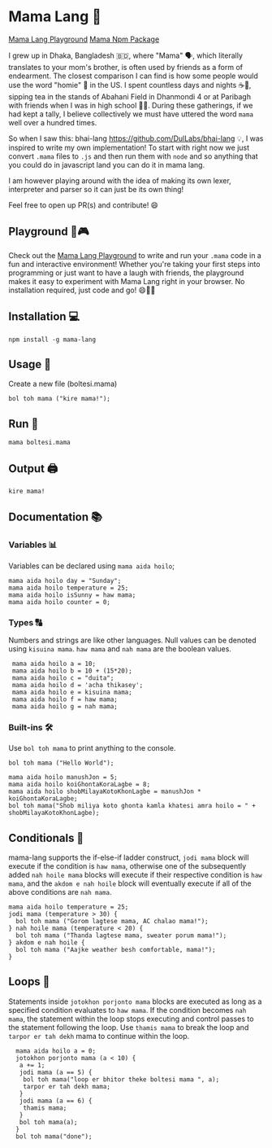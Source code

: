 # Mama Lang 🚀

[Mama Lang Playground](https://anisurrahmanlikhon.github.io/bondhu-lang/)
[Mama Npm Package](https://www.npmjs.com/package/mama-lang)

I grew up in Dhaka, Bangladesh 🇧🇩, where "Mama" 🗣️, which literally translates to your mom's brother, is often used by friends as a form of endearment. The closest comparison I can find is how some people would use the word "homie" 🤝 in the US. I spent countless days and nights ☕🌙, sipping tea in the stands of Abahani Field in Dhanmondi 4 or at Paribagh with friends when I was in high school 🏫👥. During these gatherings, if we had kept a tally, I believe collectively we must have uttered the word `mama` well over a hundred times.

So when I saw this: bhai-lang https://github.com/DulLabs/bhai-lang 💡, I was inspired to write my own implementation! 
To start with right now we just convert `.mama` files to `.js` and then run them with `node` and so anything that you could do in javascript land you can do it in mama lang.

I am however playing around with the idea of making its own lexer, interpreter and parser so it can just be its own thing! 

Feel free to open up PR(s) and contribute! 😄

## Playground 🚀🎮

Check out the [Mama Lang Playground](https://anisurrahmanlikhon.github.io/bondhu-lang/) to write and run your `.mama` code in a fun and interactive environment! Whether you're taking your first steps into programming or just want to have a laugh with friends, the playground makes it easy to experiment with Mama Lang right in your browser. No installation required, just code and go! 😄👨‍💻

## Installation 💻

```
npm install -g mama-lang
```

## Usage 📝
Create a new file (boltesi.mama)

```
bol toh mama ("kire mama!");
```

## Run 🚀

```
mama boltesi.mama
```

## Output 🖨️

```
kire mama!
```

## Documentation 📚

### Variables 📊
Variables can be declared using `mama aida hoilo`;

```
mama aida hoilo day = "Sunday";
mama aida hoilo temperature = 25;
mama aida hoilo isSunny = haw mama;
mama aida hoilo counter = 0;
```

### Types 🔠
Numbers and strings are like other languages. Null values can be denoted using `kisuina mama`. `haw mama` and `nah mama` are the boolean values.

```
 mama aida hoilo a = 10;
 mama aida hoilo b = 10 + (15*20);
 mama aida hoilo c = "duita";
 mama aida hoilo d = 'acha thikasey';
 mama aida hoilo e = kisuina mama;
 mama aida hoilo f = haw mama;
 mama aida hoilo g = nah mama;
```

### Built-ins 🛠️

Use `bol toh mama` to print anything to the console.

```
bol toh mama ("Hello World");
```

```
mama aida hoilo manushJon = 5;
mama aida hoilo koiGhontaKoraLagbe = 8;
mama aida hoilo shobMilayaKotoKhonLagbe = manushJon * koiGhontaKoraLagbe;
bol toh mama("Shob miliya koto ghonta kamla khatesi amra hoilo = " + shobMilayaKotoKhonLagbe);
```

## Conditionals 🔄

mama-lang supports the if-else-if ladder construct, `jodi mama` block will execute if the condition is `haw mama`, otherwise one of the subsequently added `nah hoile mama` blocks will execute if their respective condition is `haw mama`, and the `akdom e nah hoile` block will eventually execute if all of the above conditions are `nah mama`.

```
mama aida hoilo temperature = 25;
jodi mama (temperature > 30) {
  bol toh mama ("Gorom lagtese mama, AC chalao mama!");
} nah hoile mama (temperature < 20) {
  bol toh mama ("Thanda lagtese mama, sweater porum mama!");
} akdom e nah hoile {
  bol toh mama ("Aajke weather besh comfortable, mama!");
}
```

## Loops 🔁

Statements inside `jotokhon porjonto mama` blocks are executed as long as a specified condition evaluates to `haw mama`. If the condition becomes `nah mama`, the statement within the loop stops executing and control passes to the statement following the loop. Use `thamis mama` to break the loop and `tarpor er tah dekh` mama to continue within the loop.


```
  mama aida hoilo a = 0;
  jotokhon porjonto mama (a < 10) {
   a += 1;
   jodi mama (a == 5) {
    bol toh mama("loop er bhitor theke boltesi mama ", a);
    tarpor er tah dekh mama;
   }
   jodi mama (a == 6) {
    thamis mama;
   }
   bol toh mama(a);
  }
  bol toh mama("done");
```

